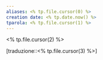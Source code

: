 ```yaml
---
aliases: <% tp.file.cursor(0) %>
creation date: <% tp.date.now() %>
tparola: <% tp.file.cursor(1) %>
---
```


<% tp.file.cursor(2) %>

[traduzione::<% tp.file.cursor(3) %>]